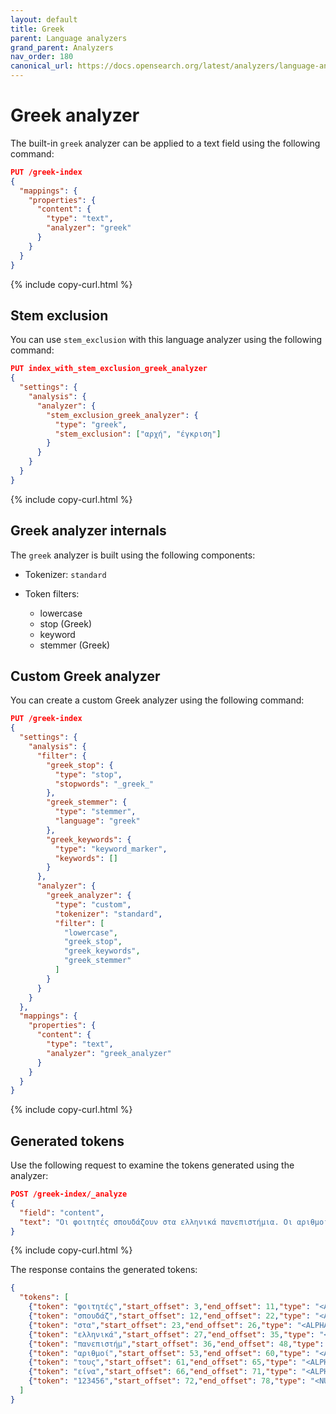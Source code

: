 ```yaml
---
layout: default
title: Greek
parent: Language analyzers
grand_parent: Analyzers
nav_order: 180
canonical_url: https://docs.opensearch.org/latest/analyzers/language-analyzers/greek/
---
```


# Greek analyzer

The built-in `greek` analyzer can be applied to a text field using the following command:

```json
PUT /greek-index
{
  "mappings": {
    "properties": {
      "content": {
        "type": "text",
        "analyzer": "greek"
      }
    }
  }
}
```
{% include copy-curl.html %}

## Stem exclusion

You can use `stem_exclusion` with this language analyzer using the following command:

```json
PUT index_with_stem_exclusion_greek_analyzer
{
  "settings": {
    "analysis": {
      "analyzer": {
        "stem_exclusion_greek_analyzer": {
          "type": "greek",
          "stem_exclusion": ["αρχή", "έγκριση"]
        }
      }
    }
  }
}
```
{% include copy-curl.html %}

## Greek analyzer internals

The `greek` analyzer is built using the following components:

- Tokenizer: `standard`

- Token filters:
  - lowercase
  - stop (Greek)
  - keyword
  - stemmer (Greek)

## Custom Greek analyzer

You can create a custom Greek analyzer using the following command:

```json
PUT /greek-index
{
  "settings": {
    "analysis": {
      "filter": {
        "greek_stop": {
          "type": "stop",
          "stopwords": "_greek_"
        },
        "greek_stemmer": {
          "type": "stemmer",
          "language": "greek"
        },
        "greek_keywords": {
          "type": "keyword_marker",
          "keywords": []
        }
      },
      "analyzer": {
        "greek_analyzer": {
          "type": "custom",
          "tokenizer": "standard",
          "filter": [
            "lowercase",
            "greek_stop",
            "greek_keywords",
            "greek_stemmer"
          ]
        }
      }
    }
  },
  "mappings": {
    "properties": {
      "content": {
        "type": "text",
        "analyzer": "greek_analyzer"
      }
    }
  }
}
```
{% include copy-curl.html %}

## Generated tokens

Use the following request to examine the tokens generated using the analyzer:

```json
POST /greek-index/_analyze
{
  "field": "content",
  "text": "Οι φοιτητές σπουδάζουν στα ελληνικά πανεπιστήμια. Οι αριθμοί τους είναι 123456."
}
```
{% include copy-curl.html %}

The response contains the generated tokens:

```json
{
  "tokens": [
    {"token": "φοιτητές","start_offset": 3,"end_offset": 11,"type": "<ALPHANUM>","position": 1},
    {"token": "σπουδάζ","start_offset": 12,"end_offset": 22,"type": "<ALPHANUM>","position": 2},
    {"token": "στα","start_offset": 23,"end_offset": 26,"type": "<ALPHANUM>","position": 3},
    {"token": "ελληνικά","start_offset": 27,"end_offset": 35,"type": "<ALPHANUM>","position": 4},
    {"token": "πανεπιστήμ","start_offset": 36,"end_offset": 48,"type": "<ALPHANUM>","position": 5},
    {"token": "αριθμοί","start_offset": 53,"end_offset": 60,"type": "<ALPHANUM>","position": 7},
    {"token": "τους","start_offset": 61,"end_offset": 65,"type": "<ALPHANUM>","position": 8},
    {"token": "είνα","start_offset": 66,"end_offset": 71,"type": "<ALPHANUM>","position": 9},
    {"token": "123456","start_offset": 72,"end_offset": 78,"type": "<NUM>","position": 10}
  ]
}
```